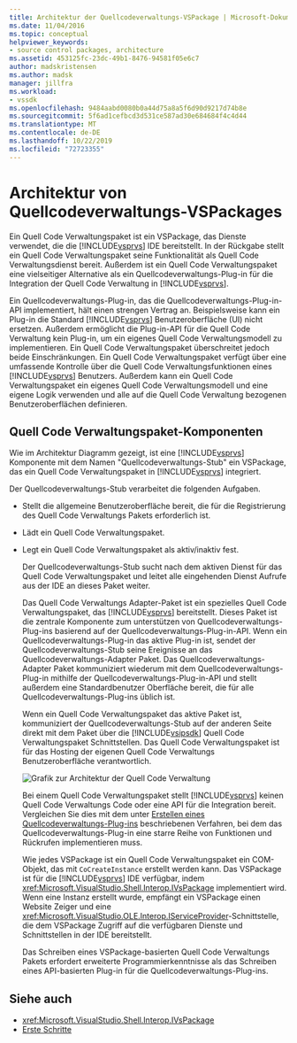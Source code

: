 ```yaml
---
title: Architektur der Quellcodeverwaltungs-VSPackage | Microsoft-Dokumentation
ms.date: 11/04/2016
ms.topic: conceptual
helpviewer_keywords:
- source control packages, architecture
ms.assetid: 453125fc-23dc-49b1-8476-94581f05e6c7
author: madskristensen
ms.author: madsk
manager: jillfra
ms.workload:
- vssdk
ms.openlocfilehash: 9484aabd0080b0a44d75a8a5f6d90d9217d74b8e
ms.sourcegitcommit: 5f6ad1cefbcd3d531ce587ad30e684684f4c4d44
ms.translationtype: MT
ms.contentlocale: de-DE
ms.lasthandoff: 10/22/2019
ms.locfileid: "72723355"
---
```

# <a name="source-control-vspackage-architecture"></a>Architektur von Quellcodeverwaltungs-VSPackages
Ein Quell Code Verwaltungspaket ist ein VSPackage, das Dienste verwendet, die die [!INCLUDE[vsprvs](../../code-quality/includes/vsprvs_md.md)] IDE bereitstellt. In der Rückgabe stellt ein Quell Code Verwaltungspaket seine Funktionalität als Quell Code Verwaltungsdienst bereit. Außerdem ist ein Quell Code Verwaltungspaket eine vielseitiger Alternative als ein Quellcodeverwaltungs-Plug-in für die Integration der Quell Code Verwaltung in [!INCLUDE[vsprvs](../../code-quality/includes/vsprvs_md.md)].

 Ein Quellcodeverwaltungs-Plug-in, das die Quellcodeverwaltungs-Plug-in-API implementiert, hält einen strengen Vertrag an. Beispielsweise kann ein Plug-in die Standard [!INCLUDE[vsprvs](../../code-quality/includes/vsprvs_md.md)] Benutzeroberfläche (UI) nicht ersetzen. Außerdem ermöglicht die Plug-in-API für die Quell Code Verwaltung kein Plug-in, um ein eigenes Quell Code Verwaltungsmodell zu implementieren. Ein Quell Code Verwaltungspaket überschreitet jedoch beide Einschränkungen. Ein Quell Code Verwaltungspaket verfügt über eine umfassende Kontrolle über die Quell Code Verwaltungsfunktionen eines [!INCLUDE[vsprvs](../../code-quality/includes/vsprvs_md.md)] Benutzers. Außerdem kann ein Quell Code Verwaltungspaket ein eigenes Quell Code Verwaltungsmodell und eine eigene Logik verwenden und alle auf die Quell Code Verwaltung bezogenen Benutzeroberflächen definieren.

## <a name="source-control-package-components"></a>Quell Code Verwaltungspaket-Komponenten
 Wie im Architektur Diagramm gezeigt, ist eine [!INCLUDE[vsprvs](../../code-quality/includes/vsprvs_md.md)] Komponente mit dem Namen "Quellcodeverwaltungs-Stub" ein VSPackage, das ein Quell Code Verwaltungspaket in [!INCLUDE[vsprvs](../../code-quality/includes/vsprvs_md.md)] integriert.

 Der Quellcodeverwaltungs-Stub verarbeitet die folgenden Aufgaben.

- Stellt die allgemeine Benutzeroberfläche bereit, die für die Registrierung des Quell Code Verwaltungs Pakets erforderlich ist.

- Lädt ein Quell Code Verwaltungspaket.

- Legt ein Quell Code Verwaltungspaket als aktiv/inaktiv fest.

  Der Quellcodeverwaltungs-Stub sucht nach dem aktiven Dienst für das Quell Code Verwaltungspaket und leitet alle eingehenden Dienst Aufrufe aus der IDE an dieses Paket weiter.

  Das Quell Code Verwaltungs Adapter-Paket ist ein spezielles Quell Code Verwaltungspaket, das [!INCLUDE[vsprvs](../../code-quality/includes/vsprvs_md.md)] bereitstellt. Dieses Paket ist die zentrale Komponente zum unterstützen von Quellcodeverwaltungs-Plug-ins basierend auf der Quellcodeverwaltungs-Plug-in-API. Wenn ein Quellcodeverwaltungs-Plug-in das aktive Plug-in ist, sendet der Quellcodeverwaltungs-Stub seine Ereignisse an das Quellcodeverwaltungs-Adapter Paket. Das Quellcodeverwaltungs-Adapter Paket kommuniziert wiederum mit dem Quellcodeverwaltungs-Plug-in mithilfe der Quellcodeverwaltungs-Plug-in-API und stellt außerdem eine Standardbenutzer Oberfläche bereit, die für alle Quellcodeverwaltungs-Plug-ins üblich ist.

  Wenn ein Quell Code Verwaltungspaket das aktive Paket ist, kommuniziert der Quellcodeverwaltungs-Stub auf der anderen Seite direkt mit dem Paket über die [!INCLUDE[vsipsdk](../../extensibility/includes/vsipsdk_md.md)] Quell Code Verwaltungspaket Schnittstellen. Das Quell Code Verwaltungspaket ist für das Hosting der eigenen Quell Code Verwaltungs Benutzeroberfläche verantwortlich.

  ![Grafik zur Architektur der Quell Code Verwaltung](../../extensibility/internals/media/vsipsccarch.gif "Vsipsccarch")

  Bei einem Quell Code Verwaltungspaket stellt [!INCLUDE[vsprvs](../../code-quality/includes/vsprvs_md.md)] keinen Quell Code Verwaltungs Code oder eine API für die Integration bereit. Vergleichen Sie dies mit dem unter [Erstellen eines Quellcodeverwaltungs-Plug-ins](../../extensibility/internals/creating-a-source-control-plug-in.md) beschriebenen Verfahren, bei dem das Quellcodeverwaltungs-Plug-in eine starre Reihe von Funktionen und Rückrufen implementieren muss.

  Wie jedes VSPackage ist ein Quell Code Verwaltungspaket ein COM-Objekt, das mit `CoCreateInstance` erstellt werden kann. Das VSPackage ist für die [!INCLUDE[vsprvs](../../code-quality/includes/vsprvs_md.md)] IDE verfügbar, indem <xref:Microsoft.VisualStudio.Shell.Interop.IVsPackage> implementiert wird. Wenn eine Instanz erstellt wurde, empfängt ein VSPackage einen Website Zeiger und eine <xref:Microsoft.VisualStudio.OLE.Interop.IServiceProvider>-Schnittstelle, die dem VSPackage Zugriff auf die verfügbaren Dienste und Schnittstellen in der IDE bereitstellt.

  Das Schreiben eines VSPackage-basierten Quell Code Verwaltungs Pakets erfordert erweiterte Programmierkenntnisse als das Schreiben eines API-basierten Plug-in für die Quellcodeverwaltungs-Plug-ins.

## <a name="see-also"></a>Siehe auch
- <xref:Microsoft.VisualStudio.Shell.Interop.IVsPackage>
- [Erste Schritte](../../extensibility/internals/getting-started-with-source-control-vspackages.md)